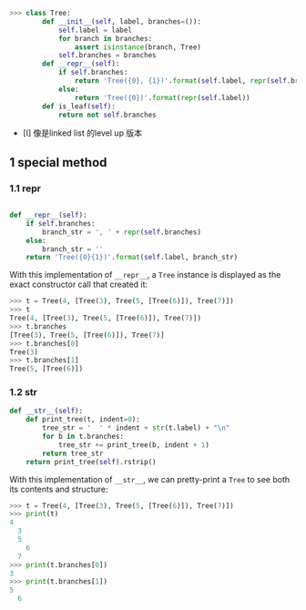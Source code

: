 ```python 
>>> class Tree:
        def __init__(self, label, branches=()):
            self.label = label
            for branch in branches:
                assert isinstance(branch, Tree)
            self.branches = branches
        def __repr__(self):
            if self.branches:
                return 'Tree({0}, {1})'.format(self.label, repr(self.branches))
            else:
                return 'Tree({0})'.format(repr(self.label))
        def is_leaf(self):
            return not self.branches
```


- [I] 像是linked list 的level up 版本


## 1	special method 

### 1.1	repr

```python

def __repr__(self):
    if self.branches:
        branch_str = ', ' + repr(self.branches)
    else:
        branch_str = ''
    return 'Tree({0}{1})'.format(self.label, branch_str)

```


With this implementation of `__repr__`, a `Tree` instance is displayed as the exact constructor call that created it:

```python
>>> t = Tree(4, [Tree(3), Tree(5, [Tree(6)]), Tree(7)])
>>> t
Tree(4, [Tree(3), Tree(5, [Tree(6)]), Tree(7)])
>>> t.branches
[Tree(3), Tree(5, [Tree(6)]), Tree(7)]
>>> t.branches[0]
Tree(3)
>>> t.branches[1]
Tree(5, [Tree(6)])
```
### 1.2	str

```python
def __str__(self):
    def print_tree(t, indent=0):
        tree_str = '  ' * indent + str(t.label) + "\n"
        for b in t.branches:
            tree_str += print_tree(b, indent + 1)
        return tree_str
    return print_tree(self).rstrip()

```

With this implementation of `__str__`, we can pretty-print a `Tree` to see both its contents and structure:


```python
>>> t = Tree(4, [Tree(3), Tree(5, [Tree(6)]), Tree(7)])
>>> print(t)
4
  3
  5
    6
  7
>>> print(t.branches[0])
3
>>> print(t.branches[1])
5
  6

```


